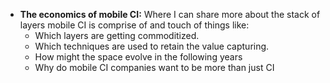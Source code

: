 - **The economics of mobile CI:**  Where I can share more about the stack of layers mobile CI is comprise of and touch of things like:
	- Which layers are getting commoditized.
	- Which techniques are used to retain the value capturing.
	- How might the space evolve in the following years
	- Why do mobile CI companies want to be more than just CI